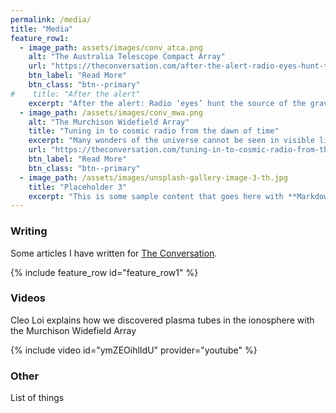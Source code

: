 ```yaml
---
permalink: /media/
title: "Media"
feature_row1:
  - image_path: assets/images/conv_atca.png
    alt: "The Australia Telescope Compact Array"
    url: "https://theconversation.com/after-the-alert-radio-eyes-hunt-the-source-of-the-gravitational-waves-85106"
    btn_label: "Read More"
    btn_class: "btn--primary"
#    title: "After the alert"
    excerpt: "After the alert: Radio ‘eyes’ hunt the source of the gravitational waves"
  - image_path: /assets/images/conv_mwa.png
    alt: "The Murchison Widefield Array"
    title: "Tuning in to cosmic radio from the dawn of time"
    excerpt: "Many wonders of the universe cannot be seen in visible light."
    url: "https://theconversation.com/tuning-in-to-cosmic-radio-from-the-dawn-of-time-51584"
    btn_label: "Read More"
    btn_class: "btn--primary"
  - image_path: /assets/images/unsplash-gallery-image-3-th.jpg
    title: "Placeholder 3"
    excerpt: "This is some sample content that goes here with **Markdown** formatting."
---
```


### Writing

Some articles I have written for [The Conversation](https://theconversation.com/au).

{% include feature_row id="feature_row1" %}

### Videos
Cleo Loi explains how we discovered plasma tubes in the ionosphere with the Murchison Widefield Array

{% include video id="ymZEOihlIdU" provider="youtube" %}


### Other
List of things
